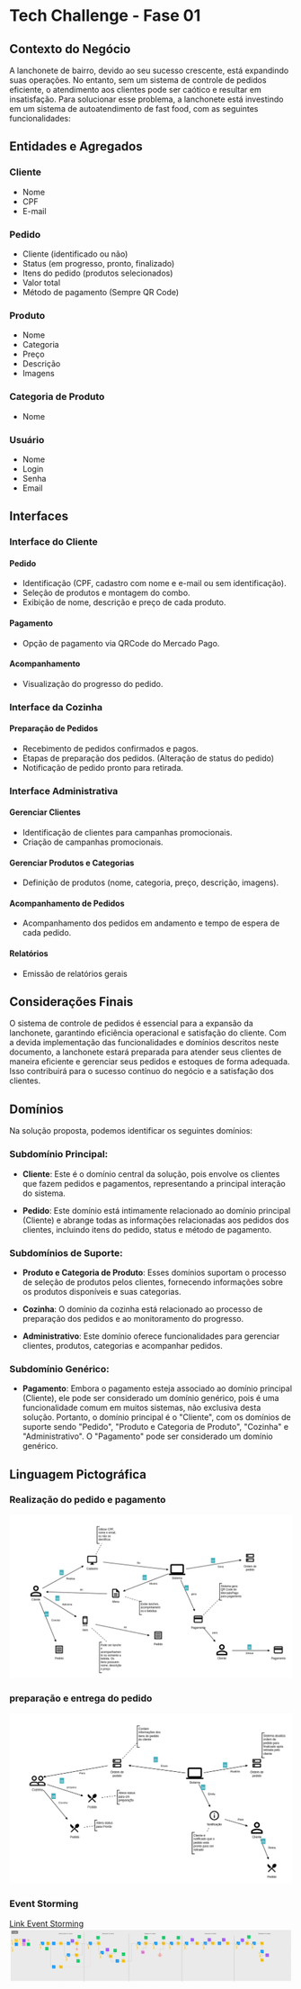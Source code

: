 # Tech Challenge - Fase 01

## Contexto do Negócio

A lanchonete de bairro, devido ao seu sucesso crescente, está expandindo suas operações. No entanto, sem um sistema de controle de pedidos eficiente, o atendimento aos clientes pode ser caótico e resultar em insatisfação. Para solucionar esse problema, a lanchonete está investindo em um sistema de autoatendimento de fast food, com as seguintes funcionalidades:

## Entidades e Agregados

### Cliente

- Nome
- CPF
- E-mail

### Pedido

- Cliente (identificado ou não)
- Status (em progresso, pronto, finalizado)
- Itens do pedido (produtos selecionados)
- Valor total
- Método de pagamento (Sempre QR Code)

### Produto

- Nome
- Categoria
- Preço
- Descrição
- Imagens

### Categoria de Produto

- Nome

### Usuário

- Nome
- Login
- Senha
- Email

## Interfaces

### Interface do Cliente

#### Pedido

- Identificação (CPF, cadastro com nome e e-mail ou sem identificação).
- Seleção de produtos e montagem do combo.
- Exibição de nome, descrição e preço de cada produto.

#### Pagamento

- Opção de pagamento via QRCode do Mercado Pago.

#### Acompanhamento

- Visualização do progresso do pedido.

### Interface da Cozinha

#### Preparação de Pedidos

- Recebimento de pedidos confirmados e pagos.
- Etapas de preparação dos pedidos. (Alteração de status do pedido)
- Notificação de pedido pronto para retirada.

### Interface Administrativa

#### Gerenciar Clientes

- Identificação de clientes para campanhas promocionais.
- Criação de campanhas promocionais.

#### Gerenciar Produtos e Categorias

- Definição de produtos (nome, categoria, preço, descrição, imagens).

#### Acompanhamento de Pedidos

- Acompanhamento dos pedidos em andamento e tempo de espera de cada pedido.

#### Relatórios

- Emissão de relatórios gerais

## Considerações Finais

O sistema de controle de pedidos é essencial para a expansão da lanchonete, garantindo eficiência operacional e satisfação do cliente. Com a devida implementação das funcionalidades e domínios descritos neste documento, a lanchonete estará preparada para atender seus clientes de maneira eficiente e gerenciar seus pedidos e estoques de forma adequada. Isso contribuirá para o sucesso contínuo do negócio e a satisfação dos clientes.

## Domínios

Na solução proposta, podemos identificar os seguintes domínios:

### Subdomínio Principal:

- **Cliente**: Este é o domínio central da solução, pois envolve os clientes que fazem pedidos e pagamentos, representando a principal interação do sistema.

- **Pedido**: Este domínio está intimamente relacionado ao domínio principal (Cliente) e abrange todas as informações relacionadas aos pedidos dos clientes, incluindo itens do pedido, status e método de pagamento.

### Subdomínios de Suporte:

- **Produto e Categoria de Produto**: Esses domínios suportam o processo de seleção de produtos pelos clientes, fornecendo informações sobre os produtos disponíveis e suas categorias.

- **Cozinha**: O domínio da cozinha está relacionado ao processo de preparação dos pedidos e ao monitoramento do progresso.

- **Administrativo**: Este domínio oferece funcionalidades para gerenciar clientes, produtos, categorias e acompanhar pedidos.

### Subdomínio Genérico:

- **Pagamento**: Embora o pagamento esteja associado ao domínio principal (Cliente), ele pode ser considerado um domínio genérico, pois é uma funcionalidade comum em muitos sistemas, não exclusiva desta solução.
  Portanto, o domínio principal é o "Cliente", com os domínios de suporte sendo "Pedido", "Produto e Categoria de Produto", "Cozinha" e "Administrativo". O "Pagamento" pode ser considerado um domínio genérico.

## Linguagem Pictográfica

### Realização do pedido e pagamento

![realizacao-do-pedido-e-pagamento](https://raw.githubusercontent.com/RenanSX/tech-challenge/main/documentation/realizacao-pedido-pagamento.png)

### preparação e entrega do pedido

![preparacao-e-entrega-do-pedido](https://raw.githubusercontent.com/RenanSX/tech-challenge/main/documentation/preparacao-entrega-pedido.png)

### Event Storming

[Link Event Storming](https://www.figma.com/file/269hzIucolU1KCX7Ra60O8/Event-storming-Tech-Challenge?type=whiteboard&node-id=157-854&t=3aA0WQGTuEu5vvrv-4)
![event-storming](https://raw.githubusercontent.com/RenanSX/tech-challenge/main/documentation/event-storming.png)
